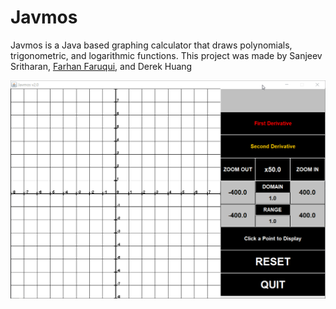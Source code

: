 # Javmos
Javmos is a Java based graphing calculator that draws polynomials, trigonometric, and logarithmic functions. This project was made by Sanjeev Sritharan, [Farhan Faruqui](https://github.com/fofsfofs), and Derek Huang

<p align="center">
    <img src="https://raw.githubusercontent.com/sanjeev2001/Javmos/master/Javmos%20demo.gif" alt="Demo gif" width="900"/>
</p>
